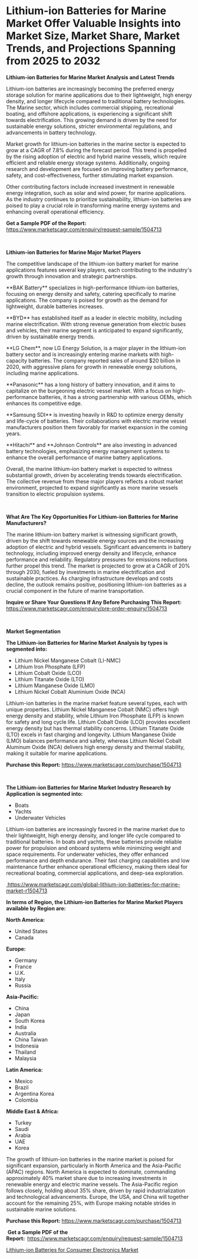 <p><h1>Lithium-ion Batteries for Marine Market Offer Valuable Insights into Market Size, Market Share, Market Trends, and Projections Spanning from 2025 to 2032</h1></p><p><strong>Lithium-ion Batteries for Marine Market Analysis and Latest Trends</strong></p>
<p><p>Lithium-ion batteries are increasingly becoming the preferred energy storage solution for marine applications due to their lightweight, high energy density, and longer lifecycle compared to traditional battery technologies. The Marine sector, which includes commercial shipping, recreational boating, and offshore applications, is experiencing a significant shift towards electrification. This growing demand is driven by the need for sustainable energy solutions, stricter environmental regulations, and advancements in battery technology.</p><p>Market growth for lithium-ion batteries in the marine sector is expected to grow at a CAGR of 7.8% during the forecast period. This trend is propelled by the rising adoption of electric and hybrid marine vessels, which require efficient and reliable energy storage systems. Additionally, ongoing research and development are focused on improving battery performance, safety, and cost-effectiveness, further stimulating market expansion.</p><p>Other contributing factors include increased investment in renewable energy integration, such as solar and wind power, for marine applications. As the industry continues to prioritize sustainability, lithium-ion batteries are poised to play a crucial role in transforming marine energy systems and enhancing overall operational efficiency.</p></p>
<p><strong>Get a Sample PDF of the Report:&nbsp;</strong> <a href="https://www.marketscagr.com/enquiry/request-sample/1504713?utm_campaign=2106&utm_medium=2&utm_source=Github&utm_content=ia&utm_term=23032025&utm_id=lithium-ion-batteries-for-marine">https://www.marketscagr.com/enquiry/request-sample/1504713</a></p>
<p>&nbsp;</p>
<p><strong>Lithium-ion Batteries for Marine Major Market Players</strong></p>
<p><p>The competitive landscape of the lithium-ion battery market for marine applications features several key players, each contributing to the industry's growth through innovation and strategic partnerships. </p><p>**BAK Battery** specializes in high-performance lithium-ion batteries, focusing on energy density and safety, catering specifically to marine applications. The company is poised for growth as the demand for lightweight, durable batteries increases.</p><p>**BYD** has established itself as a leader in electric mobility, including marine electrification. With strong revenue generation from electric buses and vehicles, their marine segment is anticipated to expand significantly, driven by sustainable energy trends.</p><p>**LG Chem**, now LG Energy Solution, is a major player in the lithium-ion battery sector and is increasingly entering marine markets with high-capacity batteries. The company reported sales of around $20 billion in 2020, with aggressive plans for growth in renewable energy solutions, including marine applications.</p><p>**Panasonic** has a long history of battery innovation, and it aims to capitalize on the burgeoning electric vessel market. With a focus on high-performance batteries, it has a strong partnership with various OEMs, which enhances its competitive edge.</p><p>**Samsung SDI** is investing heavily in R&D to optimize energy density and life-cycle of batteries. Their collaborations with electric marine vessel manufacturers position them favorably for market expansion in the coming years.</p><p>**Hitachi** and **Johnson Controls** are also investing in advanced battery technologies, emphasizing energy management systems to enhance the overall performance of marine battery applications.</p><p>Overall, the marine lithium-ion battery market is expected to witness substantial growth, driven by accelerating trends towards electrification. The collective revenue from these major players reflects a robust market environment, projected to expand significantly as more marine vessels transition to electric propulsion systems.</p></p>
<p>&nbsp;</p>
<p><strong>What Are The Key Opportunities For Lithium-ion Batteries for Marine Manufacturers?</strong></p>
<p><p>The marine lithium-ion battery market is witnessing significant growth, driven by the shift towards renewable energy sources and the increasing adoption of electric and hybrid vessels. Significant advancements in battery technology, including improved energy density and lifecycle, enhance performance and reliability. Regulatory pressures for emissions reductions further propel this trend. The market is projected to grow at a CAGR of 20% through 2030, fueled by investments in marine electrification and sustainable practices. As charging infrastructure develops and costs decline, the outlook remains positive, positioning lithium-ion batteries as a crucial component in the future of marine transportation.</p></p>
<p><strong>Inquire or Share Your Questions If Any Before Purchasing This Report:</strong> <a href="https://www.marketscagr.com/enquiry/pre-order-enquiry/1504713?utm_campaign=2106&utm_medium=2&utm_source=Github&utm_content=ia&utm_term=23032025&utm_id=lithium-ion-batteries-for-marine">https://www.marketscagr.com/enquiry/pre-order-enquiry/1504713</a></p>
<p>&nbsp;</p>
<p><strong>Market Segmentation</strong></p>
<p><strong>The Lithium-ion Batteries for Marine Market Analysis by types is segmented into:</strong></p>
<p><ul><li>Lithium Nickel Manganese Cobalt (LI-NMC)</li><li>Lithium Iron Phosphate (LFP)</li><li>Lithium Cobalt Oxide (LCO)</li><li>Lithium Titanate Oxide (LTO)</li><li>Lithium Manganese Oxide (LMO)</li><li>Lithium Nickel Cobalt Aluminium Oxide (NCA)</li></ul></p>
<p><p>Lithium-ion batteries in the marine market feature several types, each with unique properties. Lithium Nickel Manganese Cobalt (NMC) offers high energy density and stability, while Lithium Iron Phosphate (LFP) is known for safety and long cycle life. Lithium Cobalt Oxide (LCO) provides excellent energy density but has thermal stability concerns. Lithium Titanate Oxide (LTO) excels in fast charging and longevity. Lithium Manganese Oxide (LMO) balances performance and safety, whereas Lithium Nickel Cobalt Aluminum Oxide (NCA) delivers high energy density and thermal stability, making it suitable for marine applications.</p></p>
<p><strong>Purchase this Report:&nbsp;</strong><a href="https://www.marketscagr.com/purchase/1504713?utm_campaign=2106&utm_medium=2&utm_source=Github&utm_content=ia&utm_term=23032025&utm_id=lithium-ion-batteries-for-marine">https://www.marketscagr.com/purchase/1504713</a></p>
<p>&nbsp;</p>
<p><strong>The Lithium-ion Batteries for Marine Market Industry Research by Application is segmented into:</strong></p>
<p><ul><li>Boats</li><li>Yachts</li><li>Underwater Vehicles</li></ul></p>
<p><p>Lithium-ion batteries are increasingly favored in the marine market due to their lightweight, high energy density, and longer life cycle compared to traditional batteries. In boats and yachts, these batteries provide reliable power for propulsion and onboard systems while minimizing weight and space requirements. For underwater vehicles, they offer enhanced performance and depth endurance. Their fast charging capabilities and low maintenance further enhance operational efficiency, making them ideal for recreational boating, commercial applications, and deep-sea exploration.</p></p>
<p><a href="https://www.marketscagr.com/global-lithium-ion-batteries-for-marine-market-r1504713?utm_campaign=2106&utm_medium=2&utm_source=Github&utm_content=ia&utm_term=23032025&utm_id=lithium-ion-batteries-for-marine">&nbsp;https://www.marketscagr.com/global-lithium-ion-batteries-for-marine-market-r1504713</a></p>
<p><strong>In terms of Region, the Lithium-ion Batteries for Marine Market Players available by Region are:</strong></p>
<p>
    <p> <strong> North America: </strong>
        <ul>
            <li>United States</li>
            <li>Canada</li>
        </ul>
        </p> 
    <p> <strong> Europe: </strong>
        <ul>
            <li>Germany</li>
            <li>France</li>
            <li>U.K.</li>
            <li>Italy</li>
            <li>Russia</li>
        </ul>
        </p> 
    <p> <strong> Asia-Pacific: </strong>
        <ul>
            <li>China</li>
            <li>Japan</li>
            <li>South Korea</li>
            <li>India</li>
            <li>Australia</li>
            <li>China Taiwan</li>
            <li>Indonesia</li>
            <li>Thailand</li>
            <li>Malaysia</li>
        </ul>
        </p> 
    <p> <strong> Latin America: </strong>
        <ul>
            <li>Mexico</li>
            <li>Brazil</li>
            <li>Argentina Korea</li>
            <li>Colombia</li>
        </ul>
        </p> 
    <p> <strong> Middle East & Africa: </strong>
        <ul>
            <li>Turkey</li>
            <li>Saudi</li>
            <li>Arabia</li>
            <li>UAE</li>
            <li>Korea</li>
        </ul>
    </p>
    </p>
<p><p>The growth of lithium-ion batteries in the marine market is poised for significant expansion, particularly in North America and the Asia-Pacific (APAC) regions. North America is expected to dominate, commanding approximately 40% market share due to increasing investments in renewable energy and electric marine vessels. The Asia-Pacific region follows closely, holding about 35% share, driven by rapid industrialization and technological advancements. Europe, the USA, and China will together account for the remaining 25%, with Europe making notable strides in sustainable marine solutions.</p></p>
<p><strong>Purchase this Report: </strong><a href="https://www.marketscagr.com/purchase/1504713?utm_campaign=2106&utm_medium=2&utm_source=Github&utm_content=ia&utm_term=23032025&utm_id=lithium-ion-batteries-for-marine">https://www.marketscagr.com/purchase/1504713</a></p>
<p>&nbsp;<strong>Get a Sample PDF of the Report:&nbsp;&nbsp;</strong><a href="https://www.marketscagr.com/enquiry/request-sample/1504713?utm_campaign=2106&utm_medium=2&utm_source=Github&utm_content=ia&utm_term=23032025&utm_id=lithium-ion-batteries-for-marine">https://www.marketscagr.com/enquiry/request-sample/1504713</a></p>
<p><strong></strong></p>
<p><p><a href="https://github.com/JosephineMcguire65/Market-Research-Report-List-2/blob/main/lithium-ion-batteries-for-consumer-electronics-market.md?utm_campaign=2106&utm_medium=2&utm_source=Github&utm_content=ia&utm_term=23032025&utm_id=lithium-ion-batteries-for-marine">Lithium-ion Batteries for Consumer Electronics Market</a></p></p>